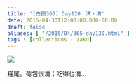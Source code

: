 ```yaml
---
title: '[白狼365] Day120：清・清'
date: 2015-04-30T12:00:00.000+08:00
draft: false
aliases: [ "/2015/04/365-day120.html" ]
tags : [collections - zaku]
---
```


![](/images/zaku120.jpg)

糧尾。荷包很清；吃得也清...
